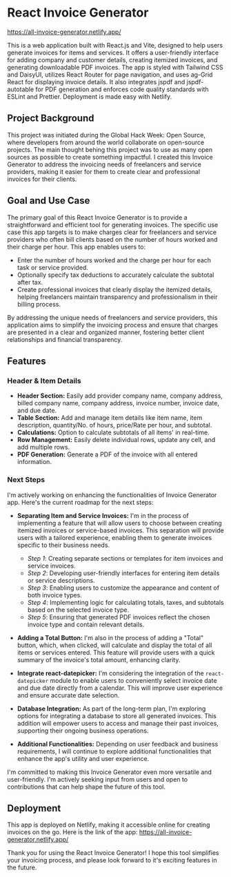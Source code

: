 # React Invoice Generator
https://all-invoice-generator.netlify.app/

This is a web application built with React.js and Vite, designed to help users generate invoices for items and services. It offers a user-friendly interface for adding company and customer details, creating itemized invoices, and generating downloadable PDF invoices. The app is styled with Tailwind CSS and DaisyUI, utilizes React Router for page navigation, and uses ag-Grid React for displaying invoice details. It also integrates jspdf and jspdf-autotable for PDF generation and enforces code quality standards with ESLint and Prettier. Deployment is made easy with Netlify.

## Project Background

This project was initiated during the Global Hack Week: Open Source, where developers from around the world collaborate on open-source projects. The main thought behing this project was to use as many open sources as possible to create something impactful. I created this Invoice Generator to address the invoicing needs of freelancers and service providers, making it easier for them to create clear and professional invoices for their clients.


## Goal and Use Case

The primary goal of this React Invoice Generator is to provide a straightforward and efficient tool for generating invoices. The specific use case this app targets is to make charges clear for freelancers and service providers who often bill clients based on the number of hours worked and their charge per hour. This app enables users to:

- Enter the number of hours worked and the charge per hour for each task or service provided.
- Optionally specify tax deductions to accurately calculate the subtotal after tax.
- Create professional invoices that clearly display the itemized details, helping freelancers maintain transparency and professionalism in their billing process.

By addressing the unique needs of freelancers and service providers, this application aims to simplify the invoicing process and ensure that charges are presented in a clear and organized manner, fostering better client relationships and financial transparency.

## Features

### Header & Item Details
- **Header Section:** Easily add provider company name, company address, billed company name, company address, invoice number, invoice date, and due date.
- **Table Section:** Add and manage item details like item name, item description, quantity/No. of hours, price/Rate per hour, and subtotal.
- **Calculations:** Option to calculate subtotals of all items' in real-time.
- **Row Management:** Easily delete individual rows, update any cell, and add multiple rows.
- **PDF Generation:** Generate a PDF of the invoice with all entered information.

### Next Steps

I'm actively working on enhancing the functionalities of Invoice Generator app. Here's the current roadmap for the next steps:

- **Separating Item and Service Invoices:** I'm in the process of implementing a feature that will allow users to choose between creating itemized invoices or service-based invoices. This separation will provide users with a tailored experience, enabling them to generate invoices specific to their business needs.
  - *Step 1*: Creating separate sections or templates for item invoices and service invoices.
  - *Step 2*: Developing user-friendly interfaces for entering item details or service descriptions.
  - *Step 3*: Enabling users to customize the appearance and content of both invoice types.
  - *Step 4*: Implementing logic for calculating totals, taxes, and subtotals based on the selected invoice type.
  - *Step 5*: Ensuring that generated PDF invoices reflect the chosen invoice type and contain relevant details.

- **Adding a Total Button:** I'm also in the process of adding a "Total" button, which, when clicked, will calculate and display the total of all items or services entered. This feature will provide users with a quick summary of the invoice's total amount, enhancing clarity.

- **Integrate react-datepicker:** I'm considering the integration of the `react-datepicker` module to enable users to conveniently select invoice date and due date directly from a calendar. This will improve user experience and ensure accurate date selection.

- **Database Integration:** As part of the long-term plan, I'm exploring options for integrating a database to store all generated invoices. This addition will empower users to access and manage their past invoices, supporting their ongoing business operations.

- **Additional Functionalities:** Depending on user feedback and business requirements, I will continue to explore additional functionalities that enhance the app's utility and user experience.

I'm committed to making this Invoice Generator even more versatile and user-friendly. I'm actively seeking input from users and open to contributions that can help shape the future of this tool.

## Deployment

This app is deployed on Netlify, making it accessible online for creating invoices on the go. Here is the link of the app: https://all-invoice-generator.netlify.app/

Thank you for using the React Invoice Generator! I hope this tool simplifies your invoicing process, and please look forward to it's exciting features in the future.